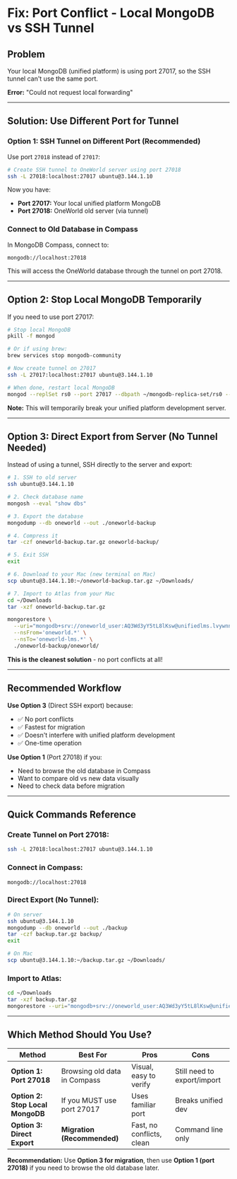 # Fix: Port Conflict - Local MongoDB vs SSH Tunnel

## Problem
Your local MongoDB (unified platform) is using port 27017, so the SSH tunnel can't use the same port.

**Error:** "Could not request local forwarding"

---

## Solution: Use Different Port for Tunnel

### Option 1: SSH Tunnel on Different Port (Recommended)

Use port `27018` instead of `27017`:

```bash
# Create SSH tunnel to OneWorld server using port 27018
ssh -L 27018:localhost:27017 ubuntu@3.144.1.10
```

Now you have:
- **Port 27017:** Your local unified platform MongoDB
- **Port 27018:** OneWorld old server (via tunnel)

### Connect to Old Database in Compass

In MongoDB Compass, connect to:
```
mongodb://localhost:27018
```

This will access the OneWorld database through the tunnel on port 27018.

---

## Option 2: Stop Local MongoDB Temporarily

If you need to use port 27017:

```bash
# Stop local MongoDB
pkill -f mongod

# Or if using brew:
brew services stop mongodb-community

# Now create tunnel on 27017
ssh -L 27017:localhost:27017 ubuntu@3.144.1.10

# When done, restart local MongoDB
mongod --replSet rs0 --port 27017 --dbpath ~/mongodb-replica-set/rs0 --bind_ip localhost --logpath ~/mongodb-replica-set/mongod.log --fork
```

**Note:** This will temporarily break your unified platform development server.

---

## Option 3: Direct Export from Server (No Tunnel Needed)

Instead of using a tunnel, SSH directly to the server and export:

```bash
# 1. SSH to old server
ssh ubuntu@3.144.1.10

# 2. Check database name
mongosh --eval "show dbs"

# 3. Export the database
mongodump --db oneworld --out ./oneworld-backup

# 4. Compress it
tar -czf oneworld-backup.tar.gz oneworld-backup/

# 5. Exit SSH
exit

# 6. Download to your Mac (new terminal on Mac)
scp ubuntu@3.144.1.10:~/oneworld-backup.tar.gz ~/Downloads/

# 7. Import to Atlas from your Mac
cd ~/Downloads
tar -xzf oneworld-backup.tar.gz

mongorestore \
  --uri="mongodb+srv://oneworld_user:AQ3Wd3yY5tL8lKsw@unifiedlms.lvywnng.mongodb.net/oneworld-lms" \
  --nsFrom='oneworld.*' \
  --nsTo='oneworld-lms.*' \
  ./oneworld-backup/oneworld/
```

**This is the cleanest solution** - no port conflicts at all!

---

## Recommended Workflow

**Use Option 3** (Direct SSH export) because:
- ✅ No port conflicts
- ✅ Fastest for migration
- ✅ Doesn't interfere with unified platform development
- ✅ One-time operation

**Use Option 1** (Port 27018) if you:
- Need to browse the old database in Compass
- Want to compare old vs new data visually
- Need to check data before migration

---

## Quick Commands Reference

### Create Tunnel on Port 27018:
```bash
ssh -L 27018:localhost:27017 ubuntu@3.144.1.10
```

### Connect in Compass:
```
mongodb://localhost:27018
```

### Direct Export (No Tunnel):
```bash
# On server
ssh ubuntu@3.144.1.10
mongodump --db oneworld --out ./backup
tar -czf backup.tar.gz backup/
exit

# On Mac
scp ubuntu@3.144.1.10:~/backup.tar.gz ~/Downloads/
```

### Import to Atlas:
```bash
cd ~/Downloads
tar -xzf backup.tar.gz
mongorestore --uri="mongodb+srv://oneworld_user:AQ3Wd3yY5tL8lKsw@unifiedlms.lvywnng.mongodb.net/oneworld-lms" --nsFrom='oneworld.*' --nsTo='oneworld-lms.*' ./backup/oneworld/
```

---

## Which Method Should You Use?

| Method | Best For | Pros | Cons |
|--------|----------|------|------|
| **Option 1: Port 27018** | Browsing old data in Compass | Visual, easy to verify | Still need to export/import |
| **Option 2: Stop Local MongoDB** | If you MUST use port 27017 | Uses familiar port | Breaks unified dev |
| **Option 3: Direct Export** | **Migration (Recommended)** | Fast, no conflicts, clean | Command line only |

**Recommendation:** Use **Option 3 for migration**, then use **Option 1 (port 27018)** if you need to browse the old database later.
